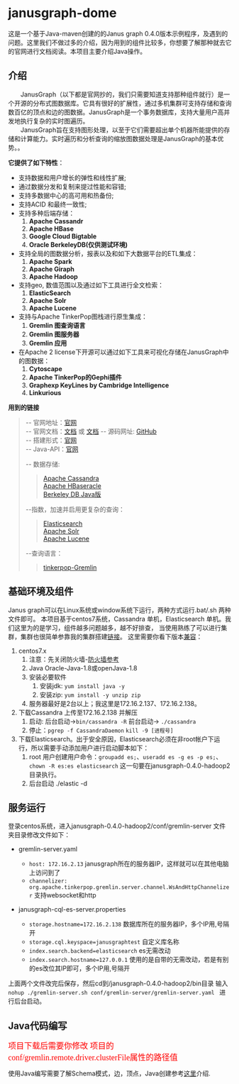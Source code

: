 # janusgraph-dome
这是一个基于Java-maven创建的的Janus graph 0.4.0版本示例程序，及遇到的问题。这里我们不做过多的介绍，因为用到的组件比较多，你想要了解那种就去它的官网进行文档阅读。本项目主要介绍Java操作。

## 介绍 ##
&emsp;&emsp;JanusGraph（以下都是官网抄的，我们只需要知道支持那种组件就行）是一个开源的分布式图数据库。它具有很好的扩展性，通过多机集群可支持存储和查询数百亿的顶点和边的图数据。JanusGraph是一个事务数据库，支持大量用户高并发地执行复杂的实时图遍历。  
&emsp;&emsp;JanusGraph旨在支持图形处理，以至于它们需要超出单个机器所能提供的存储和计算能力。实时遍历和分析查询的缩放图数据处理是JanusGraph的基本优势。。

**它提供了如下特性**：    

- 支持数据和用户增长的弹性和线性扩展;  
- 通过数据分发和复制来提过性能和容错;  
- 支持多数据中心的高可用和热备份;   
- 支持ACID 和最终一致性;  
- 支持多种后端存储：  
	1. **Apache Cassandr**
	2. **Apache HBase**  
	3. **Google Cloud Bigtable**  
	4. **Oracle BerkeleyDB(仅供测试环境)**  
- 支持全局的图数据分析，报表以及和如下大数据平台的ETL集成：  
	1. **Apache Spark**        
	2. **Apache Giraph**        
	3. **Apache Hadoop**
- 支持geo, 数值范围以及通过如下工具进行全文检索：
	1. **ElasticSearch**
	2. **Apache Solr**
	3. **Apache Lucene**
- 支持与Apache TinkerPop图栈进行原生集成：  
	1. **Gremlin 图查询语言** 
	2. **Gremlin 图服务器** 
	3. **Gremlin 应用**
- 在Apache 2 license下开源可以通过如下工具来可视化存储在JanusGraph中的图数据：
	1. **Cytoscape** 
	2. **Apache TinkerPop的Gephi插件** 
	3. **Graphexp KeyLines by Cambridge Intelligence** 
	4. **Linkurious**

**用到的链接**
>-- 官网地址：[官网](https://janusgraph.org/)  
>-- 官网文档：[文档](https://docs.janusgraph.org/) 或 [文档](https://docs.janusgraph.org/latest/index.html)
>-- 源码网址: [GitHub](https://github.com/JanusGraph/janusgraph)  
>-- 搭建形式：[官网](https://docs.janusgraph.org/latest/cassandra.html)  
>-- Java-API：[官网](https://javadoc.io/doc/org.janusgraph/janusgraph-core/0.4.0)
>
>-- 数据存储:
>>[Apache Cassandra](https://docs.janusgraph.org/latest/cassandra.html)   
>>[Apache HBaseracle](https://docs.janusgraph.org/latest/hbase.html)    
>>[Berkeley DB Java版](https://docs.janusgraph.org/latest/bdb.html)  
>
>--指数，加速并启用更复杂的查询：  
>>[Elasticsearch](https://docs.janusgraph.org/latest/elasticsearch.html)    
>>[Apache Solr](https://docs.janusgraph.org/latest/solr.html)   
>>[Apache Lucene](https://docs.janusgraph.org/latest/lucene.html)   
>
>--查询语言：  
>>[tinkerpop-Gremlin](http://tinkerpop.apache.org/docs/3.4.1/reference/#tail-step)

## 基础环境及组件 ##
Janus graph可以在Linux系统或window系统下运行，两种方式运行.bat/.sh 两种文件即可。
本项目基于centos7系统，Cassandra 单机，Elasticsearch 单机。我们这里为的是学习，组件越多问题越多，越不好排查，
当使用熟练了可以进行集群，集群也很简单参靠我的集群搭建[链接](https://github.com/bingbingll/janusgraph-dome/blob/master/集群搭建.md)。
这里需要你看下版本[兼容](https://docs.janusgraph.org/latest/version-compat.html)：

1. centos7.x 
	1. 注意：先关闭防火墙-[防火墙参考](https://www.cnblogs.com/yyxq/p/10551274.html)
	2. Java Oracle-Java-1.8或openJava-1.8
	3. 安装必要软件
		1.  安装jdk: `yum install java -y`
		2.  安装zip: `yum install -y unzip zip`
	4. 服务器最好是2台以上；我这里是172.16.2.137、172.16.2.138。 
3. 下载Cassandra 上传至172.16.2.138 并解压
	1. 启动: 后台启动->`bin/cassandra -R`  前台启动-> `./cassandra`
	2. 停止：`pgrep -f CassandraDaemon`  `kill -9 [进程号]`
4. 下载Elasticsearch。出于安全原因，Elasticsearch必须在非root帐户下运行，所以需要手动添加用户进行启动脚本如下：
	1.  root 用户创建用户命令：`groupadd es;`、`useradd es -g es -p es;`、`chown -R es:es elasticsearch` 这一句要在janusgraph-0.4.0-hadoop2目录执行。
	2.  后台启动 ./elastic -d

## 服务运行 ##
登录centos系统，进入janusgraph-0.4.0-hadoop2/conf/gremlin-server 文件夹目录修改文件如下：

- gremlin-server.yaml
	- `host: 172.16.2.13` janusgraph所在的服务器IP，这样就可以在其他电脑上访问到了
	- `channelizer: org.apache.tinkerpop.gremlin.server.channel.WsAndHttpChannelizer` 支持websocket和http

- janusgraph-cql-es-server.properties
	- `storage.hostname=172.16.2.138` 数据库所在的服务器IP，多个IP用,号隔开
	- `storage.cql.keyspace=janusgraphtest` 自定义库名称
	- `index.search.backend=elasticsearch` es无需改动
	- `index.search.hostname=127.0.0.1` 使用的是自带的无需改动，若是有别的es改位其IP即可，多个IP用,号隔开  

上面两个文件改完后保存，然后cd到/janusgraph-0.4.0-hadoop2/bin目录 输入 `nohup ./gremlin-server.sh conf/gremlin-server/gremlin-server.yaml ` 进行后台启动。


## Java代码编写 ##
<font face="黑体" color=red size=4> 项目下载后需要你修改 项目的conf/gremlin.remote.driver.clusterFile属性的路径值</font>

使用Java编写需要了解Schema模式，边，顶点，Java创建参考[这里](https://github.com/marcelocf/janusgraph_tutorial)介绍.